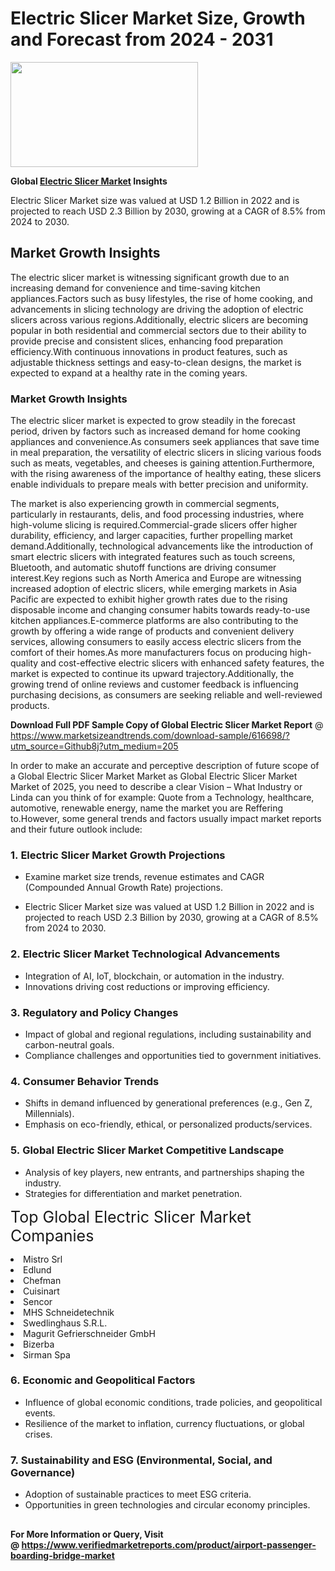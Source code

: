 <H1>Electric Slicer Market Size, Growth and Forecast from 2024 - 2031</H1><img class="aligncenter size-medium wp-image-584254" src="https://thirdeyenews.in/wp-content/uploads/2024/09/Global-Market-Research-300x168.jpeg" alt="" width="300" height="168" /><p><strong>Global&nbsp;<a href="https://www.marketsizeandtrends.com/download-sample/616698/?utm_source=Github8j?utm_medium=205">Electric Slicer Market</a> Insights</strong></p><p>Electric Slicer Market size was valued at USD 1.2 Billion in 2022 and is projected to reach USD 2.3 Billion by 2030, growing at a CAGR of 8.5% from 2024 to 2030.</p><p><h2>Market Growth Insights</h2> <p>The electric slicer market is witnessing significant growth due to an increasing demand for convenience and time-saving kitchen appliances.Factors such as busy lifestyles, the rise of home cooking, and advancements in slicing technology are driving the adoption of electric slicers across various regions.Additionally, electric slicers are becoming popular in both residential and commercial sectors due to their ability to provide precise and consistent slices, enhancing food preparation efficiency.With continuous innovations in product features, such as adjustable thickness settings and easy-to-clean designs, the market is expected to expand at a healthy rate in the coming years.</p> <h3>Market Growth Insights</h3> <p>The electric slicer market is expected to grow steadily in the forecast period, driven by factors such as increased demand for home cooking appliances and convenience.As consumers seek appliances that save time in meal preparation, the versatility of electric slicers in slicing various foods such as meats, vegetables, and cheeses is gaining attention.Furthermore, with the rising awareness of the importance of healthy eating, these slicers enable individuals to prepare meals with better precision and uniformity.</p> <p>The market is also experiencing growth in commercial segments, particularly in restaurants, delis, and food processing industries, where high-volume slicing is required.Commercial-grade slicers offer higher durability, efficiency, and larger capacities, further propelling market demand.Additionally, technological advancements like the introduction of smart electric slicers with integrated features such as touch screens, Bluetooth, and automatic shutoff functions are driving consumer interest.Key regions such as North America and Europe are witnessing increased adoption of electric slicers, while emerging markets in Asia Pacific are expected to exhibit higher growth rates due to the rising disposable income and changing consumer habits towards ready-to-use kitchen appliances.E-commerce platforms are also contributing to the growth by offering a wide range of products and convenient delivery services, allowing consumers to easily access electric slicers from the comfort of their homes.As more manufacturers focus on producing high-quality and cost-effective electric slicers with enhanced safety features, the market is expected to continue its upward trajectory.Additionally, the growing trend of online reviews and customer feedback is influencing purchasing decisions, as consumers are seeking reliable and well-reviewed products.<p><span class=""><strong>Download Full PDF Sample Copy of Global Electric Slicer Market Report</strong> @ <a href="https://www.marketsizeandtrends.com/download-sample/616698/?utm_source=Github8j?utm_medium=205" target="_blank">https://www.marketsizeandtrends.com/download-sample/616698/?utm_source=Github8j?utm_medium=205</a></span></p><p>In order to make an accurate and perceptive description of future scope of a Global&nbsp;Electric Slicer Market Market as Global&nbsp;Electric Slicer Market Market of 2025, you need to describe a clear Vision &ndash; What Industry or Linda can you think of for example: Quote from a Technology, healthcare, automotive, renewable energy, name the market you are Reffering to.However, some general trends and factors usually impact market reports and their future outlook include:</p><h3>1.&nbsp;<strong>Electric Slicer Market Growth Projections</strong></h3><ul><li>Examine market size trends, revenue estimates and CAGR (Compounded Annual Growth Rate) projections.</li><li><p>Electric Slicer Market size was valued at USD 1.2 Billion in 2022 and is projected to reach USD 2.3 Billion by 2030, growing at a CAGR of 8.5% from 2024 to 2030.</p></li></ul><h3>2.&nbsp;<strong>Electric Slicer Market Technological Advancements</strong></h3><ul><li>Integration of AI, IoT, blockchain, or automation in the industry.</li><li>Innovations driving cost reductions or improving efficiency.</li></ul><h3>3.&nbsp;<strong>Regulatory and Policy Changes</strong></h3><ul><li>Impact of global and regional regulations, including sustainability and carbon-neutral goals.</li><li>Compliance challenges and opportunities tied to government initiatives.</li></ul><h3>4.&nbsp;<strong>Consumer Behavior Trends</strong></h3><ul><li>Shifts in demand influenced by generational preferences (e.g., Gen Z, Millennials).</li><li>Emphasis on eco-friendly, ethical, or personalized products/services.</li></ul><h3>5.&nbsp;<strong>Global Electric Slicer Market Competitive Landscape</strong></h3><ul><li>Analysis of key players, new entrants, and partnerships shaping the industry.</li><li>Strategies for differentiation and market penetration.</li></ul><p data-pm-slice="1 1 []"><span style="color: inherit; font-family: inherit; font-size: 25px;">Top Global Electric Slicer Market Companies</span></p><div class="" data-test-id=""><p><li>Mistro Srl</li><li> Edlund</li><li> Chefman</li><li> Cuisinart</li><li> Sencor</li><li> MHS Schneidetechnik</li><li> Swedlinghaus S.R.L.</li><li> Magurit Gefrierschneider GmbH</li><li> Bizerba</li><li> Sirman Spa</li></p></div><h3>6.&nbsp;<strong>Economic and Geopolitical Factors</strong></h3><ul><li>Influence of global economic conditions, trade policies, and geopolitical events.</li><li>Resilience of the market to inflation, currency fluctuations, or global crises.</li></ul><h3>7.&nbsp;<strong>Sustainability and ESG (Environmental, Social, and Governance)</strong></h3><ul><li>Adoption of sustainable practices to meet ESG criteria.</li><li>Opportunities in green technologies and circular economy principles.</li></ul><h2><strong style="font-size: 14px;">For More Information or Query, Visit @&nbsp;</strong><a style="background-color: #ffffff; font-size: 14px;" href="https://www.marketsizeandtrends.com/report/electric-slicer-market/" target="_blank">https://www.verifiedmarketreports.com/product/airport-passenger-boarding-bridge-market</a></h2>